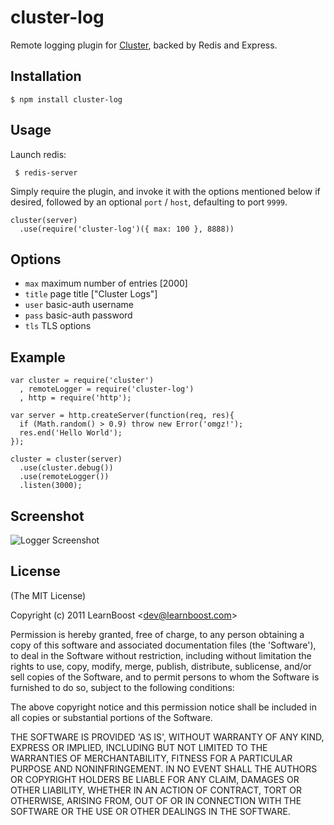 
# cluster-log

  Remote logging plugin for [Cluster](http://learnboost.github.com/cluster),
  backed by Redis and Express.

## Installation

    $ npm install cluster-log

## Usage

 Launch redis:
 
     $ redis-server

 Simply require the plugin, and invoke it with the options mentioned below
 if desired, followed by an optional `port` / `host`, defaulting to port `9999`.

    cluster(server)
      .use(require('cluster-log')({ max: 100 }, 8888))

## Options

  - `max`  maximum number of entries [2000]
  - `title`  page title ["Cluster Logs"]
  - `user`  basic-auth username
  - `pass`  basic-auth password
  - `tls`  TLS options

## Example

    var cluster = require('cluster')
      , remoteLogger = require('cluster-log')
      , http = require('http');

    var server = http.createServer(function(req, res){
      if (Math.random() > 0.9) throw new Error('omgz!'); 
      res.end('Hello World');
    });

    cluster = cluster(server)
      .use(cluster.debug())
      .use(remoteLogger())
      .listen(3000);

## Screenshot

![Logger Screenshot](http://f.cl.ly/items/3G0q032n0a2Z1i2r0K12/Screenshot.png)

## License 

(The MIT License)

Copyright (c) 2011 LearnBoost &lt;dev@learnboost.com&gt;

Permission is hereby granted, free of charge, to any person obtaining
a copy of this software and associated documentation files (the
'Software'), to deal in the Software without restriction, including
without limitation the rights to use, copy, modify, merge, publish,
distribute, sublicense, and/or sell copies of the Software, and to
permit persons to whom the Software is furnished to do so, subject to
the following conditions:

The above copyright notice and this permission notice shall be
included in all copies or substantial portions of the Software.

THE SOFTWARE IS PROVIDED 'AS IS', WITHOUT WARRANTY OF ANY KIND,
EXPRESS OR IMPLIED, INCLUDING BUT NOT LIMITED TO THE WARRANTIES OF
MERCHANTABILITY, FITNESS FOR A PARTICULAR PURPOSE AND NONINFRINGEMENT.
IN NO EVENT SHALL THE AUTHORS OR COPYRIGHT HOLDERS BE LIABLE FOR ANY
CLAIM, DAMAGES OR OTHER LIABILITY, WHETHER IN AN ACTION OF CONTRACT,
TORT OR OTHERWISE, ARISING FROM, OUT OF OR IN CONNECTION WITH THE
SOFTWARE OR THE USE OR OTHER DEALINGS IN THE SOFTWARE.
